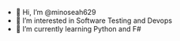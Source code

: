 - 👋 Hi, I’m @minoseah629
- 👀 I’m interested in Software Testing and Devops 
- 🌱 I’m currently learning Python and F#

<!---
minoseah629/minoseah629 is a ✨ special ✨ repository because its `README.md` (this file) appears on your GitHub profile.
You can click the Preview link to take a look at your changes.
--->
 